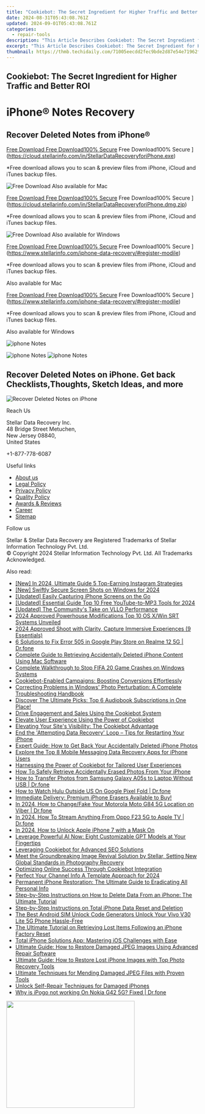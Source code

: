 ```yaml
---
title: "Cookiebot: The Secret Ingredient for Higher Traffic and Better ROI"
date: 2024-08-31T05:43:08.761Z
updated: 2024-09-01T05:43:08.761Z
categories:
  - repair-tools
description: "This Article Describes Cookiebot: The Secret Ingredient for Higher Traffic and Better ROI"
excerpt: "This Article Describes Cookiebot: The Secret Ingredient for Higher Traffic and Better ROI"
thumbnail: https://thmb.techidaily.com/71005eecdd2fec9bde2d87e54e71962fc2dc07f266aaf5068a5f2270c6aff62a.jpeg
---
```


## Cookiebot: The Secret Ingredient for Higher Traffic and Better ROI

# iPhone® Notes Recovery

## Recover Deleted Notes from iPhone®

[Free Download Free Download100% Secure](https://www.stellarinfo.com/gdc/iphone-recovery/images/win.png) Free Download100% Secure ](https://cloud.stellarinfo.com/in/StellarDataRecoveryforiPhone.exe)

 \*Free download allows you to scan & preview files from iPhone, iCloud and iTunes backup files.

![Free Download](https://www.stellarinfo.com/gdc/iphone-recovery/images/small-apple.png) Also available for Mac

[Free Download Free Download100% Secure](https://www.stellarinfo.com/gdc/iphone-recovery/images/mac.png) Free Download100% Secure ](https://cloud.stellarinfo.com/in/StellarDataRecoveryforiPhone.dmg.zip)

 \*Free download allows you to scan & preview files from iPhone, iCloud and iTunes backup files.

![Free Download](https://www.stellarinfo.com/gdc/iphone-recovery/images/small-windows.png) Also available for Windows

[Free Download Free Download100% Secure](https://www.stellarinfo.com/gdc/iphone-recovery/images/win.png) Free Download100% Secure ](https://www.stellarinfo.com/iphone-data-recovery/#register-modile)

 \*Free download allows you to scan & preview files from iPhone, iCloud and iTunes backup files.

 Also available for Mac

[Free Download Free Download100% Secure](https://www.stellarinfo.com/gdc/iphone-recovery/images/mac.png) Free Download100% Secure ](https://www.stellarinfo.com/iphone-data-recovery/#register-modile)

 \*Free download allows you to scan & preview files from iPhone, iCloud and iTunes backup files.

 Also available for Windows

![iphone Notes](https://www.stellarinfo.com/iphone-data-recovery/images/notes.png)

![iphone Notes](https://www.stellarinfo.com/iphone-data-recovery/images/notes.png) ![iphone Notes](https://www.stellarinfo.com/iphone-data-recovery/iphone-recovery/images/bg1-old.png)

## Recover Deleted Notes on iPhone. Get back Checklists,Thoughts, Sketch Ideas, and more

![Recover Deleted Notes on iPhone](https://www.stellarinfo.com/iphone-data-recovery/images/icon-note.png)

Reach Us

 Stellar Data Recovery Inc.  
 48 Bridge Street Metuchen,  
 New Jersey 08840,  
 United States

+1-877-778-6087

Useful links

* [About us](https://tools.techidaily.com/stellardata-recovery/buy-now/)
* [Legal Policy](https://tools.techidaily.com/stellardata-recovery/buy-now/)
* [Privacy Policy](https://tools.techidaily.com/stellardata-recovery/buy-now/)
* [Quality Policy](https://tools.techidaily.com/stellardata-recovery/buy-now/)
* [Awards & Reviews](https://tools.techidaily.com/stellardata-recovery/buy-now/)
* [Career](https://tools.techidaily.com/stellardata-recovery/buy-now/)
* [Sitemap](https://www.stellarinfo.com/sitemap.php)

Follow us

[](https://www.facebook.com/stellarinfo) [](https://twitter.com/stellarinfo) [](https://www.linkedin.com/company/stellardatarecovery/) [](https://www.youtube.com/user/stellarite)

 Stellar & Stellar Data Recovery are Registered Trademarks of Stellar Information Technology Pvt. Ltd.  
 © Copyright 2024 Stellar Information Technology Pvt. Ltd. All Trademarks Acknowledged.

<ins class="adsbygoogle"
     style="display:block"
     data-ad-format="autorelaxed"
     data-ad-client="ca-pub-7571918770474297"
     data-ad-slot="1223367746"></ins>



<ins class="adsbygoogle"
     style="display:block"
     data-ad-client="ca-pub-7571918770474297"
     data-ad-slot="8358498916"
     data-ad-format="auto"
     data-full-width-responsive="true"></ins>

<span class="atpl-alsoreadstyle">Also read:</span>
<div><ul>
<li><a href="https://instagram-video-files.techidaily.com/new-in-2024-ultimate-guide-5-top-earning-instagram-strategies/"><u>[New] In 2024, Ultimate Guide  5 Top-Earning Instagram Strategies</u></a></li>
<li><a href="https://visual-screen-recording.techidaily.com/new-swiftly-secure-screen-shots-on-windows-for-2024/"><u>[New] Swiftly Secure Screen Shots on Windows for 2024</u></a></li>
<li><a href="https://video-capture.techidaily.com/updated-easily-capturing-iphone-screens-on-the-go/"><u>[Updated] Easily Capturing iPhone Screens on the Go</u></a></li>
<li><a href="https://facebook-video-footage.techidaily.com/updated-essential-guide-top-10-free-youtube-to-mp3-tools-for-2024/"><u>[Updated] Essential Guide  Top 10 Free YouTube-to-MP3 Tools for 2024</u></a></li>
<li><a href="https://some-skills.techidaily.com/updated-the-communitys-take-on-vllo-performance/"><u>[Updated] The Community's Take on VLLO Performance</u></a></li>
<li><a href="https://fox-cloud.techidaily.com/2024-approved-powerhouse-modifications-top-10-os-xwin-srt-systems-unveiled/"><u>2024 Approved  Powerhouse Modifications  Top 10 OS X/Win SRT Systems Unveiled</u></a></li>
<li><a href="https://fox-hovers.techidaily.com/2024-approved-shoot-with-clarity-capture-immersive-experiences-9-essentials/"><u>2024 Approved  Shoot with Clarity, Capture Immersive Experiences (9 Essentials)</u></a></li>
<li><a href="https://howto.techidaily.com/6-solutions-to-fix-error-505-in-google-play-store-on-realme-12-5g-drfone-by-drfone-fix-android-problems-fix-android-problems/"><u>6 Solutions to Fix Error 505 in Google Play Store on Realme 12 5G | Dr.fone</u></a></li>
<li><a href="https://data-safeguard.techidaily.com/complete-guide-to-retrieving-accidentally-deleted-iphone-content-using-mac-software/"><u>Complete Guide to Retrieving Accidentally Deleted iPhone Content Using Mac Software</u></a></li>
<li><a href="https://data-safeguard.techidaily.com/complete-walkthrough-to-stop-fifa-20-game-crashes-on-windows-systems/"><u>Complete Walkthrough to Stop FIFA 20 Game Crashes on Windows Systems</u></a></li>
<li><a href="https://data-safeguard.techidaily.com/cookiebot-enabled-campaigns-boosting-conversions-effortlessly/"><u>Cookiebot-Enabled Campaigns: Boosting Conversions Effortlessly</u></a></li>
<li><a href="https://data-safeguard.techidaily.com/correcting-problems-in-windows-photo-perturbation-a-complete-troubleshooting-handbook/"><u>Correcting Problems in Windows' Photo Perturbation: A Complete Troubleshooting Handbook</u></a></li>
<li><a href="https://tech-hub.techidaily.com/discover-the-ultimate-picks-top-6-audiobook-subscriptions-in-one-place/"><u>Discover The Ultimate Picks: Top 6 Audiobook Subscriptions in One Place!</u></a></li>
<li><a href="https://data-safeguard.techidaily.com/drive-engagement-and-sales-using-the-cookiebot-system/"><u>Drive Engagement and Sales Using the Cookiebot System</u></a></li>
<li><a href="https://data-safeguard.techidaily.com/elevate-user-experience-using-the-power-of-cookiebot/"><u>Elevate User Experience Using the Power of Cookiebot</u></a></li>
<li><a href="https://data-safeguard.techidaily.com/elevating-your-sites-visibility-the-cookiebot-advantage/"><u>Elevating Your Site's Visibility: The Cookiebot Advantage</u></a></li>
<li><a href="https://data-safeguard.techidaily.com/end-the-attempting-data-recovery-loop-tips-for-restarting-your-iphone/"><u>End the 'Attempting Data Recovery' Loop – Tips for Restarting Your iPhone</u></a></li>
<li><a href="https://data-safeguard.techidaily.com/expert-guide-how-to-get-back-your-accidentally-deleted-iphone-photos/"><u>Expert Guide: How to Get Back Your Accidentally Deleted iPhone Photos</u></a></li>
<li><a href="https://data-safeguard.techidaily.com/explore-the-top-8-mobile-messaging-data-recovery-apps-for-iphone-users/"><u>Explore the Top 8 Mobile Messaging Data Recovery Apps for iPhone Users</u></a></li>
<li><a href="https://data-safeguard.techidaily.com/harnessing-the-power-of-cookiebot-for-tailored-user-experiences/"><u>Harnessing the Power of Cookiebot for Tailored User Experiences</u></a></li>
<li><a href="https://data-safeguard.techidaily.com/how-to-safely-retrieve-accidentally-erased-photos-from-your-iphone/"><u>How To Safely Retrieve Accidentally Erased Photos From Your iPhone</u></a></li>
<li><a href="https://android-transfer.techidaily.com/how-to-transfer-photos-from-samsung-galaxy-a05s-to-laptop-without-usb-drfone-by-drfone-transfer-from-android-transfer-from-android/"><u>How to Transfer Photos from Samsung Galaxy A05s to Laptop Without USB | Dr.fone</u></a></li>
<li><a href="https://change-location.techidaily.com/how-to-watch-hulu-outside-us-on-google-pixel-fold-drfone-by-drfone-virtual-android/"><u>How to Watch Hulu Outside US On Google Pixel Fold | Dr.fone</u></a></li>
<li><a href="https://data-safeguard.techidaily.com/immediate-delivery-premium-iphone-erasers-available-to-buy/"><u>Immediate Delivery: Premium iPhone Erasers Available to Buy!</u></a></li>
<li><a href="https://location-social.techidaily.com/in-2024-how-to-changefake-your-motorola-moto-g84-5g-location-on-viber-drfone-by-drfone-virtual-android/"><u>In 2024, How to Change/Fake Your Motorola Moto G84 5G Location on Viber | Dr.fone</u></a></li>
<li><a href="https://screen-mirror.techidaily.com/in-2024-how-to-stream-anything-from-oppo-f23-5g-to-apple-tv-drfone-by-drfone-android/"><u>In 2024, How To Stream Anything From Oppo F23 5G to Apple TV | Dr.fone</u></a></li>
<li><a href="https://ios-unlock.techidaily.com/in-2024-how-to-unlock-apple-iphone-7-with-a-mask-on-by-drfone-ios/"><u>In 2024, How to Unlock Apple iPhone 7 with a Mask On</u></a></li>
<li><a href="https://tech-hub.techidaily.com/leverage-powerful-ai-now-eight-customizable-gpt-models-at-your-fingertips/"><u>Leverage Powerful AI Now: Eight Customizable GPT Models at Your Fingertips</u></a></li>
<li><a href="https://data-safeguard.techidaily.com/leveraging-cookiebot-for-advanced-seo-solutions/"><u>Leveraging Cookiebot for Advanced SEO Solutions</u></a></li>
<li><a href="https://data-safeguard.techidaily.com/meet-the-groundbreaking-image-revival-solution-by-stellar-setting-new-global-standards-in-photography-recovery/"><u>Meet the Groundbreaking Image Revival Solution by Stellar, Setting New Global Standards in Photography Recovery</u></a></li>
<li><a href="https://data-safeguard.techidaily.com/optimizing-online-success-through-cookiebot-integration/"><u>Optimizing Online Success Through Cookiebot Integration</u></a></li>
<li><a href="https://facebook-video-footage.techidaily.com/perfect-your-channel-info-a-template-approach-for-2024/"><u>Perfect Your Channel Info  A Template Approach for 2024</u></a></li>
<li><a href="https://data-safeguard.techidaily.com/permanent-iphone-restoration-the-ultimate-guide-to-eradicating-all-personal-info/"><u>Permanent iPhone Restoration: The Ultimate Guide to Eradicating All Personal Info</u></a></li>
<li><a href="https://data-safeguard.techidaily.com/step-by-step-instructions-on-how-to-delete-data-from-an-iphone-the-ultimate-tutorial/"><u>Step-by-Step Instructions on How to Delete Data From an iPhone: The Ultimate Tutorial</u></a></li>
<li><a href="https://data-safeguard.techidaily.com/step-by-step-instructions-on-total-iphone-data-reset-and-deletion/"><u>Step-by-Step Instructions on Total iPhone Data Reset and Deletion</u></a></li>
<li><a href="https://sim-unlock.techidaily.com/the-best-android-sim-unlock-code-generators-unlock-your-vivo-v30-lite-5g-phone-hassle-free-by-drfone-android/"><u>The Best Android SIM Unlock Code Generators Unlock Your Vivo V30 Lite 5G Phone Hassle-Free</u></a></li>
<li><a href="https://data-safeguard.techidaily.com/the-ultimate-tutorial-on-retrieving-lost-items-following-an-iphone-factory-reset/"><u>The Ultimate Tutorial on Retrieving Lost Items Following an iPhone Factory Reset</u></a></li>
<li><a href="https://data-safeguard.techidaily.com/total-iphone-solutions-app-mastering-ios-challenges-with-ease/"><u>Total iPhone Solutions App: Mastering iOS Challenges with Ease</u></a></li>
<li><a href="https://data-safeguard.techidaily.com/ultimate-guide-how-to-restore-damaged-jpeg-images-using-advanced-repair-software/"><u>Ultimate Guide: How to Restore Damaged JPEG Images Using Advanced Repair Software</u></a></li>
<li><a href="https://data-safeguard.techidaily.com/ultimate-guide-how-to-restore-lost-iphone-images-with-top-photo-recovery-tools/"><u>Ultimate Guide: How to Restore Lost iPhone Images with Top Photo Recovery Tools</u></a></li>
<li><a href="https://data-safeguard.techidaily.com/ultimate-techniques-for-mending-damaged-jpeg-files-with-proven-tools/"><u>Ultimate Techniques for Mending Damaged JPEG Files with Proven Tools</u></a></li>
<li><a href="https://data-safeguard.techidaily.com/unlock-self-repair-techniques-for-damaged-iphones/"><u>Unlock Self-Repair Techniques for Damaged iPhones</u></a></li>
<li><a href="https://android-pokemon-go.techidaily.com/why-is-ipogo-not-working-on-nokia-g42-5g-fixed-drfone-by-drfone-virtual-android/"><u>Why is iPogo not working On Nokia G42 5G? Fixed | Dr.fone</u></a></li>
</ul></div>

<!-- affiliate ads begin -->
<a href="https://aligracehair.sjv.io/c/5597632/2087264/19272" target="_top" id="2087264"><img src="//a.impactradius-go.com/display-ad/19272-2087264" border="0" alt="" width="336" height="280"/></a><img height="0" width="0" src="https://imp.pxf.io/i/5597632/2087264/19272" style="position:absolute;visibility:hidden;" border="0" />
<!-- affiliate ads end -->